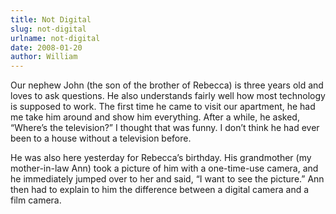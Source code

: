 ```yaml
---
title: Not Digital
slug: not-digital
urlname: not-digital
date: 2008-01-20
author: William
---
```

Our nephew John (the son of the brother of Rebecca) is three years old and loves
to ask questions. He also understands fairly well how most technology is
supposed to work. The first time he came to visit our apartment, he had me take
him around and show him everything. After a while, he asked,
&ldquo;Where&#x02bc;s the television?&rdquo; I thought that was funny. I
don&#x02bc;t think he had ever been to a house without a television before.

He was also here yesterday for Rebecca&#x02bc;s birthday. His grandmother (my
mother-in-law Ann) took a picture of him with a one-time-use camera, and he
immediately jumped over to her and said, &ldquo;I want to see the
picture.&rdquo; Ann then had to explain to him the difference between a digital
camera and a film camera.
